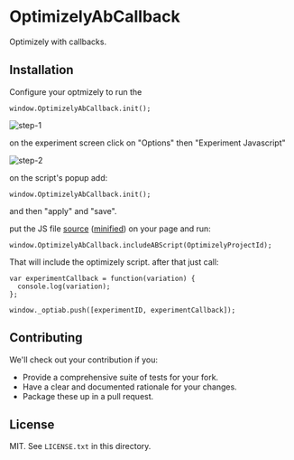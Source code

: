 # OptimizelyAbCallback

Optimizely with callbacks.

## Installation

Configure your optmizely to run the

    window.OptimizelyAbCallback.init();

![step-1](/../master/docs/step-1.png?raw=true "step-1")

on the experiment screen click on "Options" then "Experiment Javascript"

![step-2](/../master/docs/step-2.png?raw=true "step-2")

on the script's popup add:

    window.OptimizelyAbCallback.init();

and then "apply" and "save".

put the JS file [source](../master/dist/OptimizelyAbCallback.js) ([minified](../master/dist/OptimizelyAbCallback.min.js)) on your page and run:

    window.OptimizelyAbCallback.includeABScript(OptimizelyProjectId);

That will include the optimizely script.
after that just call:

    var experimentCallback = function(variation) {
      console.log(variation);
    };

    window._optiab.push([experimentID, experimentCallback]);


## Contributing

We'll check out your contribution if you:

* Provide a comprehensive suite of tests for your fork.
* Have a clear and documented rationale for your changes.
* Package these up in a pull request.

## License

MIT. See `LICENSE.txt` in this directory.
